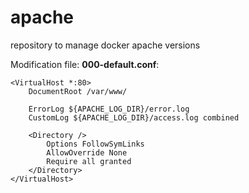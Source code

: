 # apache
repository to manage docker apache versions

Modification file: <b>000-default.conf</b>:

    <VirtualHost *:80>
        DocumentRoot /var/www/
    
        ErrorLog ${APACHE_LOG_DIR}/error.log
        CustomLog ${APACHE_LOG_DIR}/access.log combined
    
        <Directory />
            Options FollowSymLinks
            AllowOverride None 
            Require all granted
        </Directory>
    </VirtualHost>

